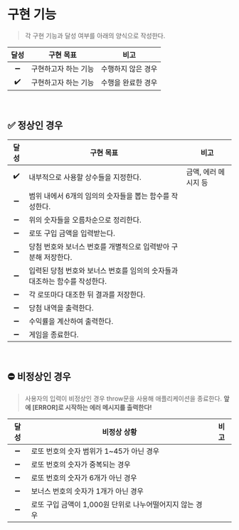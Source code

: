 # 구현 기능

> 각 구현 기능과 달성 여부를 아래의 양식으로 작성한다.

|달성|구현 목표|비고|
|:---:|---|---|
|:heavy_minus_sign:|구현하고자 하는 기능|수행하지 않은 경우|
|:heavy_check_mark:|구현하고자 하는 기능|수행을 완료한 경우|

<br>

## :white_check_mark: 정상인 경우

|달성|구현 목표|비고|
|:---:|---|---|
|:heavy_check_mark:|내부적으로 사용할 상수들을 지정한다.|금액, 에러 메시지 등|
|:heavy_minus_sign:|범위 내에서 6개의 임의의 숫자들을 뽑는 함수를 작성한다.||
|:heavy_minus_sign:|위의 숫자들을 오름차순으로 정리한다.||
|:heavy_minus_sign:|로또 구입 금액을 입력받는다.||
|:heavy_minus_sign:|당첨 번호와 보너스 번호를 개별적으로 입력받아 구분해 저장한다.||
|:heavy_minus_sign:|입력된 당첨 번호와 보너스 번호를 임의의 숫자들과 대조하는 함수를 작성한다.||
|:heavy_minus_sign:|각 로또마다 대조한 뒤 결과를 저장한다.||
|:heavy_minus_sign:|당첨 내역을 출력한다.||
|:heavy_minus_sign:|수익률을 계산하여 출력한다.||
|:heavy_minus_sign:|게임을 종료한다.||

<br>

## :no_entry: 비정상인 경우

> 사용자의 입력이 비정상인 경우 throw문을 사용해 애플리케이션을 종료한다.
> **앞에 [ERROR]로 시작하는 에러 메시지를 출력한다!**

|달성|비정상 상황|비고|
|:---:|---|---|
|:heavy_minus_sign:|로또 번호의 숫자 범위가 1~45가 아닌 경우||
|:heavy_minus_sign:|로또 번호의 숫자가 중복되는 경우||
|:heavy_minus_sign:|로또 번호의 숫자가 6개가 아닌 경우||
|:heavy_minus_sign:|보너스 번호의 숫자가 1개가 아닌 경우||
|:heavy_minus_sign:|로또 구입 금액이 1,000원 단위로 나누어떨어지지 않는 경우||




